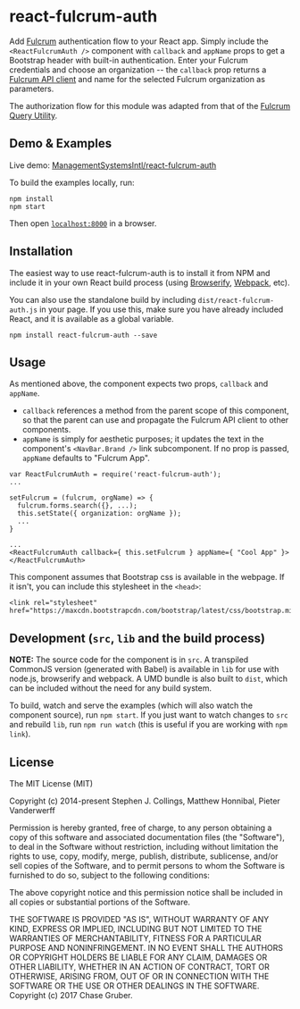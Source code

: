 # react-fulcrum-auth

Add [Fulcrum](http://www.fulcrumapp.com/) authentication flow to your React app. Simply include the `<ReactFulcrumAuth />` component with `callback` and `appName` props to get a Bootstrap header with built-in authentication. Enter your Fulcrum credentials and choose an organization -- the `callback` prop returns a [Fulcrum API client](https://github.com/fulcrumapp/fulcrum-node) and name for the selected Fulcrum organization as parameters.

The authorization flow for this module was adapted from that of the [Fulcrum Query Utility](https://github.com/fulcrumapp/fulcrum-query-utility).


## Demo & Examples

Live demo: [ManagementSystemsIntl/react-fulcrum-auth](http://ManagementSystemsIntl.github.io/react-fulcrum-auth/)

To build the examples locally, run:

```
npm install
npm start
```

Then open [`localhost:8000`](http://localhost:8000) in a browser.


## Installation

The easiest way to use react-fulcrum-auth is to install it from NPM and include it in your own React build process (using [Browserify](http://browserify.org), [Webpack](http://webpack.github.io/), etc).

You can also use the standalone build by including `dist/react-fulcrum-auth.js` in your page. If you use this, make sure you have already included React, and it is available as a global variable.

```
npm install react-fulcrum-auth --save
```


## Usage

As mentioned above, the component expects two props, `callback` and `appName`.
* `callback` references a method from the parent scope of this component, so that the parent can use and propagate the Fulcrum API client to other components.
* `appName` is simply for aesthetic purposes; it updates the text in the component's `<NavBar.Brand />` link subcomponent. If no prop is passed, `appName` defaults to "Fulcrum App".

```
var ReactFulcrumAuth = require('react-fulcrum-auth');
...

setFulcrum = (fulcrum, orgName) => {
  fulcrum.forms.search({}, ...);
  this.setState({ organization: orgName });
  ...
}

...
<ReactFulcrumAuth callback={ this.setFulcrum } appName={ "Cool App" }></ReactFulcrumAuth>
```

This component assumes that Bootstrap css is available in the webpage. If it isn't, you can include this stylesheet in the `<head>`:

```
<link rel="stylesheet" href="https://maxcdn.bootstrapcdn.com/bootstrap/latest/css/bootstrap.min.css">
```


## Development (`src`, `lib` and the build process)

**NOTE:** The source code for the component is in `src`. A transpiled CommonJS version (generated with Babel) is available in `lib` for use with node.js, browserify and webpack. A UMD bundle is also built to `dist`, which can be included without the need for any build system.

To build, watch and serve the examples (which will also watch the component source), run `npm start`. If you just want to watch changes to `src` and rebuild `lib`, run `npm run watch` (this is useful if you are working with `npm link`).

## License

The MIT License (MIT)

Copyright (c) 2014-present Stephen J. Collings, Matthew Honnibal, Pieter Vanderwerff

Permission is hereby granted, free of charge, to any person obtaining a copy
of this software and associated documentation files (the "Software"), to deal
in the Software without restriction, including without limitation the rights
to use, copy, modify, merge, publish, distribute, sublicense, and/or sell
copies of the Software, and to permit persons to whom the Software is
furnished to do so, subject to the following conditions:

The above copyright notice and this permission notice shall be included in
all copies or substantial portions of the Software.

THE SOFTWARE IS PROVIDED "AS IS", WITHOUT WARRANTY OF ANY KIND, EXPRESS OR
IMPLIED, INCLUDING BUT NOT LIMITED TO THE WARRANTIES OF MERCHANTABILITY,
FITNESS FOR A PARTICULAR PURPOSE AND NONINFRINGEMENT. IN NO EVENT SHALL THE
AUTHORS OR COPYRIGHT HOLDERS BE LIABLE FOR ANY CLAIM, DAMAGES OR OTHER
LIABILITY, WHETHER IN AN ACTION OF CONTRACT, TORT OR OTHERWISE, ARISING FROM,
OUT OF OR IN CONNECTION WITH THE SOFTWARE OR THE USE OR OTHER DEALINGS IN
THE SOFTWARE.
Copyright (c) 2017 Chase Gruber.
